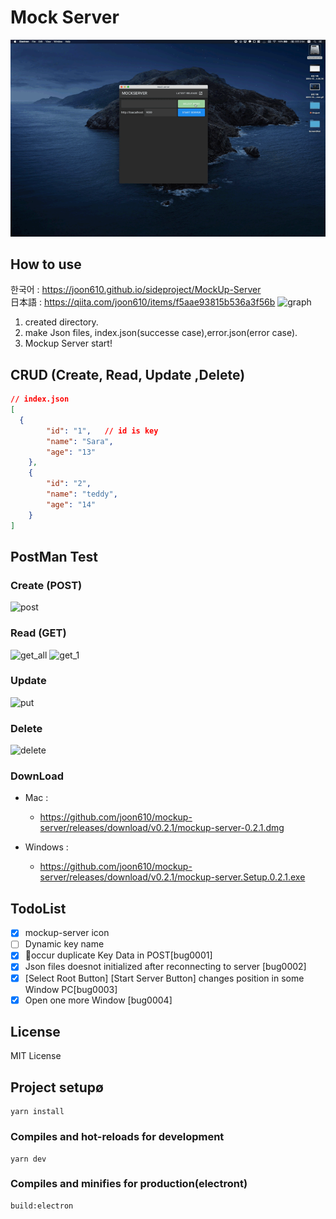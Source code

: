 # Mock Server 

![mock-manual](https://github.com/joon610/readMEImg/blob/master/mock-server/mock-manual.gif)

## How to use
한국어 : <https://joon610.github.io/sideproject/MockUp-Server> <br>
日本語 : <https://qiita.com/joon610/items/f5aae93815b536a3f56b>
<img src="https://joon610.github.io/assets/images/mockupServer/graph.png" alt="graph">

1. created directory.
2. make Json files, index.json(successe case),error.json(error case).
3. Mockup Server start! 

## CRUD (Create, Read, Update ,Delete)
``` Json
// index.json
[
  {
        "id": "1",   // id is key
        "name": "Sara",
        "age": "13"
    },
    {
        "id": "2",
        "name": "teddy",
        "age": "14"
    }   
]
```

## PostMan Test
### Create (POST)    
<img src="https://joon610.github.io/assets/images/mockupServer/post.png" alt="post">


### Read (GET)
<img src="https://joon610.github.io/assets/images/mockupServer/get_all.png" alt="get_all">
<img src="https://joon610.github.io/assets/images/mockupServer/get_1.png" alt="get_1">

### Update
<img src="https://joon610.github.io/assets/images/mockupServer/put.png" alt="put">

### Delete
<img src="https://joon610.github.io/assets/images/mockupServer/delete.png" alt="delete">

### DownLoad
- Mac : 
  - <https://github.com/joon610/mockup-server/releases/download/v0.2.1/mockup-server-0.2.1.dmg>

- Windows :
  - <https://github.com/joon610/mockup-server/releases/download/v0.2.1/mockup-server.Setup.0.2.1.exe>

## TodoList 
- [x] mockup-server icon
- [ ] Dynamic key name
- [X] occur duplicate Key Data in POST[bug0001]
- [X] Json files doesnot initialized after reconnecting to server [bug0002]
- [x] [Select Root Button] [Start Server Button] changes position in some Window PC[bug0003]
- [X] Open one more Window [bug0004]
## License
MIT License

## Project setupø
```
yarn install
```

### Compiles and hot-reloads for development
```
yarn dev
```

### Compiles and minifies for production(electront)
```
build:electron
```

